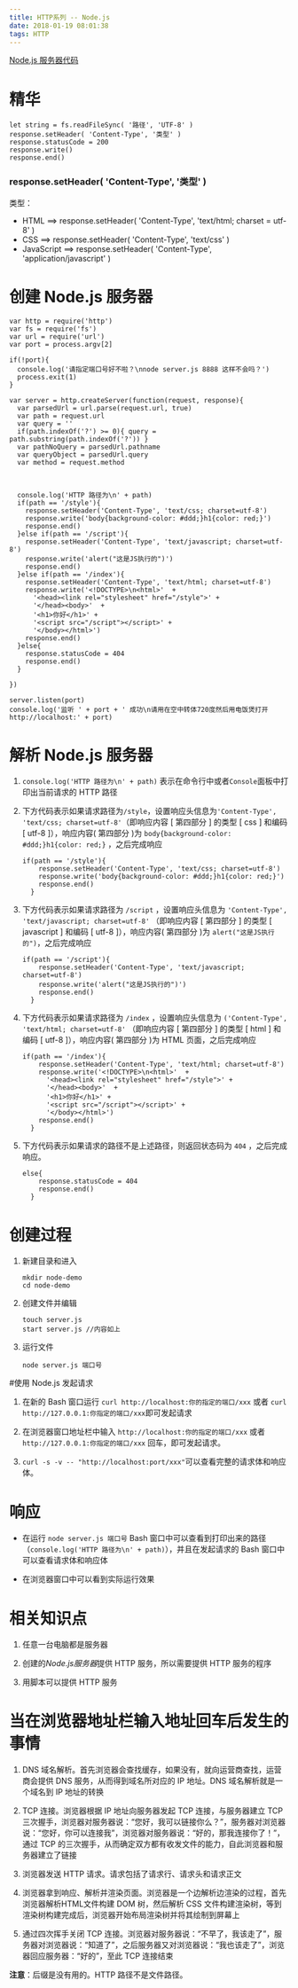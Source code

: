 ```yaml
---
title: HTTP系列 -- Node.js
date: 2018-01-19 08:01:38
tags: HTTP
---
```

[Node.js 服务器代码](https://github.com/bowen-wu/Node.js-server-JSONP-AJAX/blob/master/server.js)
# 精华
```
let string = fs.readFileSync( '路径', 'UTF-8' )
response.setHeader( 'Content-Type', '类型' )
response.statusCode = 200
response.write()
response.end()
```
### response.setHeader( 'Content-Type', '类型' )
类型：
- HTML ==> response.setHeader( 'Content-Type', 'text/html; charset = utf-8' )
- CSS ==> response.setHeader( 'Content-Type', 'text/css' )
- JavaScript ==> response.setHeader( 'Content-Type', 'application/javascript' )

# 创建 Node.js 服务器
```
var http = require('http')
var fs = require('fs')
var url = require('url')
var port = process.argv[2]

if(!port){
  console.log('请指定端口号好不啦？\nnode server.js 8888 这样不会吗？')
  process.exit(1)
}

var server = http.createServer(function(request, response){
  var parsedUrl = url.parse(request.url, true)
  var path = request.url 
  var query = ''
  if(path.indexOf('?') >= 0){ query = path.substring(path.indexOf('?')) }
  var pathNoQuery = parsedUrl.pathname
  var queryObject = parsedUrl.query
  var method = request.method



  console.log('HTTP 路径为\n' + path)
  if(path == '/style'){
    response.setHeader('Content-Type', 'text/css; charset=utf-8')
    response.write('body{background-color: #ddd;}h1{color: red;}')
    response.end()
  }else if(path == '/script'){
    response.setHeader('Content-Type', 'text/javascript; charset=utf-8')
    response.write('alert("这是JS执行的")')
    response.end()
  }else if(path == '/index'){
    response.setHeader('Content-Type', 'text/html; charset=utf-8')
    response.write('<!DOCTYPE>\n<html>'  + 
      '<head><link rel="stylesheet" href="/style">' +
      '</head><body>'  +
      '<h1>你好</h1>' +
      '<script src="/script"></script>' +
      '</body></html>')
    response.end()
  }else{
    response.statusCode = 404
    response.end()
  }

})

server.listen(port)
console.log('监听 ' + port + ' 成功\n请用在空中转体720度然后用电饭煲打开 http://localhost:' + port)
```

# 解析 Node.js 服务器
1. ` console.log('HTTP 路径为\n' + path) ` 表示在命令行中或者`Console`面板中打印出当前请求的 HTTP 路径

2. 下方代码表示如果请求路径为` /style `，设置响应头信息为`'Content-Type', 'text/css; charset=utf-8'`（即响应内容 [ 第四部分 ] 的类型 [ css ] 和编码 [ utf-8 ]），响应内容( 第四部分 )为 ` body{background-color: #ddd;}h1{color: red;} ` ，之后完成响应
    ```
    if(path == '/style'){
        response.setHeader('Content-Type', 'text/css; charset=utf-8')
        response.write('body{background-color: #ddd;}h1{color: red;}')
        response.end()
      }
    ```

3. 下方代码表示如果请求路径为 ` /script ` ，设置响应头信息为 ` 'Content-Type', 'text/javascript; charset=utf-8' ` （即响应内容 [ 第四部分 ] 的类型 [ javascript ] 和编码 [ utf-8 ]），响应内容( 第四部分 )为 ` alert("这是JS执行的") `，之后完成响应
    ```
    if(path == '/script'){
        response.setHeader('Content-Type', 'text/javascript; charset=utf-8')
        response.write('alert("这是JS执行的")')
        response.end()
      }
    ```
4. 下方代码表示如果请求路径为 ` /index ` ，设置响应头信息为 ` ('Content-Type', 'text/html; charset=utf-8' ` （即响应内容 [ 第四部分 ] 的类型 [ html ] 和编码 [ utf-8 ]），响应内容( 第四部分 )为 HTML 页面，之后完成响应
    ```
    if(path == '/index'){
        response.setHeader('Content-Type', 'text/html; charset=utf-8')
        response.write('<!DOCTYPE>\n<html>'  + 
          '<head><link rel="stylesheet" href="/style">' +
          '</head><body>'  +
          '<h1>你好</h1>' +
          '<script src="/script"></script>' +
          '</body></html>')
        response.end()
      }
    ```

5. 下方代码表示如果请求的路径不是上述路径，则返回状态码为 `404` ，之后完成响应。
    ```
    else{
        response.statusCode = 404
        response.end()
      }
    ```

# 创建过程
1. 新建目录和进入
    ```
    mkdir node-demo
    cd node-demo
    ```

2. 创建文件并编辑
    ```
    touch server.js
    start server.js //内容如上
    ```

3. 运行文件
    ```
    node server.js 端口号
    ```

#使用 Node.js 发起请求
1. 在新的 Bash 窗口运行 `curl http://localhost:你的指定的端口/xxx` 或者 `curl http://127.0.0.1:你指定的端口/xxx`即可发起请求

2. 在浏览器窗口地址栏中输入 `http://localhost:你的指定的端口/xxx` 或者 `http://127.0.0.1:你指定的端口/xxx` 回车，即可发起请求。

3. `curl -s -v -- "http://localhost:port/xxx"`可以查看完整的请求体和响应体。

# 响应
- 在运行 `node server.js 端口号` Bash 窗口中可以查看到打印出来的路径（`console.log('HTTP 路径为\n' + path)`），并且在发起请求的 Bash 窗口中可以查看请求体和响应体

- 在浏览器窗口中可以看到实际运行效果

# 相关知识点
1. 任意一台电脑都是服务器

2. 创建的*Node.js服务器*提供 HTTP 服务，所以需要提供 HTTP 服务的程序

3. 用脚本可以提供 HTTP 服务


# 当在浏览器地址栏输入地址回车后发生的事情
1. DNS 域名解析。首先浏览器会查找缓存，如果没有，就向运营商查找，运营商会提供 DNS 服务，从而得到域名所对应的 IP 地址。DNS 域名解析就是一个域名到 IP 地址的转换

2. TCP 连接。浏览器根据 IP 地址向服务器发起 TCP 连接，与服务器建立 TCP 三次握手，浏览器对服务器说：“您好，我可以链接你么？”，服务器对浏览器说：“您好，你可以连接我”，浏览器对服务器说：“好的，那我连接你了！”，通过 TCP 的三次握手，从而确定双方都有收发文件的能力，自此浏览器和服务器建立了链接

3. 浏览器发送 HTTP 请求。请求包括了请求行、请求头和请求正文

4. 浏览器拿到响应、解析并渲染页面。浏览器是一个边解析边渲染的过程，首先浏览器解析HTML文件构建 DOM 树，然后解析 CSS 文件构建渲染树，等到渲染树构建完成后，浏览器开始布局渲染树并将其绘制到屏幕上

5. 通过四次挥手关闭 TCP 连接。浏览器对服务器说：“不早了，我该走了”，服务器对浏览器说：“知道了”，之后服务器又对浏览器说：“我也该走了”，浏览器回应服务器：“好的”，至此 TCP 连接结束

**注意**：后缀是没有用的。HTTP 路径不是文件路径。

